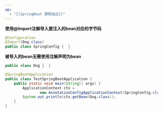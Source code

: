 ```yaml
---
up:
  - "[[SpringBoot 課程描述]]"
---
```

**使用@Import注解导入要注入的bean对应的字节码**

```java
@Configuration  
@Import(Dog.class)  
public class SpringConfig {  }
```

**被导入的bean无需使用注解声明为bean**

```java
public class Dog {  }
```

```java
@SpringBootApplication
public class TestSpringBootApplication {
    public static void main(String[] args) {
        ApplicationContext ctx =
                new AnnotationConfigApplicationContext(SpringConfig.class);
        System.out.println(ctx.getBean(Dog.class));
    }
}
```